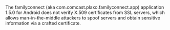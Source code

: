 The familyconnect (aka com.comcast.plaxo.familyconnect.app) application 1.5.0 for Android does not verify X.509 certificates from SSL servers, which allows man-in-the-middle attackers to spoof servers and obtain sensitive information via a crafted certificate.